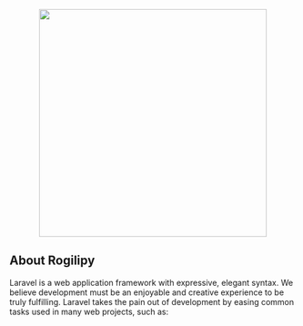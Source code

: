 <p align="center"><a href="https://drive.google.com/file/d/1v3wmCkdgM5oO-PIUVB0FMafv5c88k2Hk/view" target="_blank"><img src="https://raw.githubusercontent.com/laravel/art/master/logo-lockup/5%20SVG/2%20CMYK/1%20Full%20Color/laravel-logolockup-cmyk-red.svg" width="400"></a></p>

## About Rogilipy

Laravel is a web application framework with expressive, elegant syntax. We believe development must be an enjoyable and creative experience to be truly fulfilling. Laravel takes the pain out of development by easing common tasks used in many web projects, such as:

